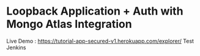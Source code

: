 # Loopback Application + Auth with Mongo Atlas Integration

Live Demo : https://tutorial-app-secured-v1.herokuapp.com/explorer/
Test Jenkins

